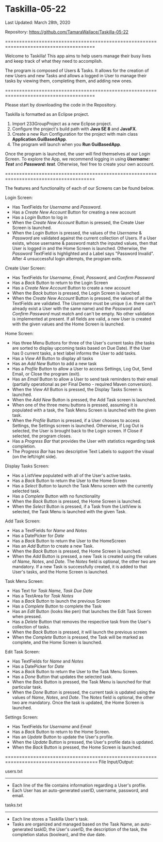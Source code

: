 # Taskilla-05-22

Last Updated: March 28th, 2020

Repository: https://github.com/TamaraWallace/Taskilla-05-22

======================================================================================

Welcome to Taskilla! This app aims to help users manage their busy lives and keep track of what they need to accomplish.

The program is composed of Users & Tasks. It allows for the creation of new Users and new Tasks and allows a logged in User to manage their tasks by viewing them, completing them, and adding new ones.

======================================================================================

Please start by downloading the code in the Repository.


Taskilla is formatted as an Eclipse project.
  1. Import 233GroupProject as a new Eclipse project.
  2. Configure the project's build path with **Java SE 8** and **JavaFX**.
  3. Create a new Run Configuration for the project with main class **Application.GuiBasedApp**.
  4. The program will launch when you **Run GuiBasedApp**.
  
Once the program is launched, the user will find themselves at our Login Screen. To explore the App, we recommend logging in using ***Username: Test*** and ***Password: test***. Otherwise, feel free to create your own account.

======================================================================================

The features and functionality of each of our Screens can be found below.

Login Screen:
  - Has TextFields for *Username* and *Password*.
  - Has a *Create New Account* Button for creating a new account
  - Has a *Login* Button to log in
  - When the *Create New Account* Button is pressed, the Create User Screen is launched.
  - When the *Login* Button is pressed, the values of the *Username* & *Password* are validated against the current collection of Users. If a User exists, whose username & password match the inputed values, then that User is logged in and the Home Screen is launched. Otherwise, the *Password* TextField is highlighted and a Label says "Password Invalid". After 4 unsuccessful login attempts, the program exits.
  
Create User Screen:
  - Has TextFields for *Username*, *Email*, *Password*, and *Confirm Password*
  - Has a *Back* Button to return to the Login Screen
  - Has a *Create New Account* Button to create a new account
  - When the *Back* button is pressed, the Login Screen is launched.
  - When the *Create New Account* Button is pressed, the values of all the TextFields are validated. The *Username* must be unique (i.e. there can't already exist a User with the same name) and the *Password* and *Confirm Password* must match and can't be empty. No other validation is implemented at present. If all fields are valid, a new User is created with the given values and the Home Screen is launched.
  
Home Screen:
  - Has three Menu Buttons for three of the User's current tasks (the tasks are sorted to display upcoming tasks based on Due Date). If the User has 0 current tasks, a text label informs the User to add tasks.
  - Has a *View All* Button to display all tasks
  - Has an *Add New* Button to add a new task
  - Has a *Profile* Button to allow a User to access Settings, Log Out, Send Email, or Close the program (exit).
  - Has an *Email* Button to allow a User to send task reminders to their email (partially operational as per Final Demo - required Maven conversion).
  - When the *View All* Button is pressed, the Display Tasks Screen is launched.
  - When the *Add New* Button is pressed, the Add Task screen is launched.
  - When one of the three menu buttons is pressed, assuming it is populated with a task, the Task Menu Screen is launched with the given task.
  - When the *Profile* Button is pressed, if a User chooses to access Settings, the Settings screen is launched. Otherwise, if Log Out is selected, the User is brought back to the Login screen. If Close if selected, the program closes. 
  - Has a *Progress Bar* that provides the User with statistics regarding task completion. 
  - The *Progress Bar* has two descriptive Text Labels to support the visual (on the left/right side).

Display Tasks Screen:
  - Has a ListView populated with all of the User's active tasks.
  - Has a *Back* Button to return the User to the Home Screen
  - Has a *Select* Button to launch the Task Menu screen with the currently selected task.
  - Has a *Complete* Button with no functionality
  - When the *Back* Button is pressed, the Home Screen is launched.
  - When the *Select* Button is pressed, if a Task from the ListView is selected, the Task Menu is launched with the given Task.
  
Add Task Screen:
  - Has a TextFields for *Name* and *Notes*
  - Has a DatePicker for *Date*
  - Has a *Back* Button to return the User to the HomeScreen
  - Has an *Add* Button to create a new Task.
  - When the *Back* Button is pressed, the Home Screen is launched.
  - When the *Add* Button is pressed, a new Task is created using the values of *Name*, *Notes*, and *Date*. The *Notes* field is optional, the other two are mandatory. If a new Task is successfully created, it is added to that User's tasks, and the Home Screen is launched.
  
Task Menu Screen:
  - Has Text for *Task Name*, *Task Due Date*
  - Has a TextArea for *Task Notes*
  - Has a *Back* Button to launch the previous Screen
  - Has a *Complete* Button to complete the Task
  - Has an *Edit* Button (looks like pen) that launches the Edit Task Screen when pressed.
  - Has a *Delete* Button that removes the respective task from the User's collection of tasks. 
  - When the *Back* Button is pressed, it will launch the previous screen
  - When the *Complete* Button is pressed, the Task will be marked as complete, and the Home Screen is launched.

Edit Task Screen:
  - Has TextFields for *Name* and *Notes*
  - Has a DatePicker for *Date*
  - Has a *Back* Button to return the User to the Task Menu Screen.
  - Has a *Done* Button that updates the selected task.
  - When the *Back* Button is pressed, the Task Menu is launched for that particular task.
  - When the *Done* Button is pressed, the current task is updated using the values of *Name*, *Notes*, and *Date*. The *Notes* field is optional, the other two are mandatory. Once the task is updated, the Home Screen is launched.

Settings Screen:
  - Has TextFields for *Username* and *Email*
  - Has a *Back* Button to return to the Home Screen. 
  - Has an *Update* Button to update the User's profile. 
  - When the *Update* Button is pressed, the User's profile data is updated. 
  - When the *Back* Button is pressed, the Home Screen is launched. 


=======================================================================================
File Input/Output:

users.txt
_________
  - Each line of the file contains information regarding a User's profile.
  - Each User has an auto-generated userID, username, password, and email.

tasks.txt
_________
  - Each line stores a Taskilla User's task. 
  - Tasks are organized and managed based on the Task Name, an auto-generated taskID, the User's userID, the description of the task, the completion status (boolean), and the due date.

